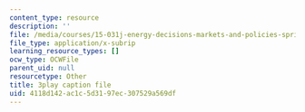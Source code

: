 ```yaml
---
content_type: resource
description: ''
file: /media/courses/15-031j-energy-decisions-markets-and-policies-spring-2012/4118d142ac1c5d3197ec307529a569df_WpcbBk5ckas.vtt
file_type: application/x-subrip
learning_resource_types: []
ocw_type: OCWFile
parent_uid: null
resourcetype: Other
title: 3play caption file
uid: 4118d142-ac1c-5d31-97ec-307529a569df
---
```

